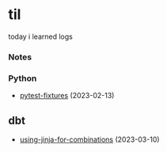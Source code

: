# til
today i learned logs

### Notes

### Python
- [pytest-fixtures](python/pytest-fixtures-and-coverage.md) (2023-02-13)

## dbt
- [using-jinja-for-combinations](dbt/using-jinja-for-combinations.md) (2023-03-10)